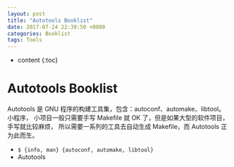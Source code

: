 ```yaml
---
layout: post
title: "Autotools Booklist"
date: 2017-07-24 22:39:50 +0800
categories: Booklist
tags: Tools
---
```


* content
{:toc}

# Autotools Booklist

Autotools 是 GNU 程序的构建工具集，包含：autoconf、automake、libtool。小程序，
小项目一般只需要手写 Makefile 就 OK 了，但是如果大型的软件项目，手写就比较麻烦，
所以需要一系列的工具去自动生成 Makefile，而 Autotools 正为此而生。

+ `$ {info, man} {autoconf, automake, libtool}`
+ Autotools

